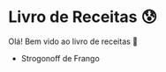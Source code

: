 # Livro de Receitas :cold_sweat:

Olá! Bem vido ao livro de receitas :wave:

- Strogonoff de Frango

